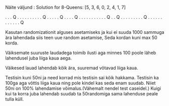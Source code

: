 Näite väljund : Solution for 8-Queens: [5, 3, 6, 0, 2, 4, 1, 7]

 .  .  .  Q  .  .  .  .
 .  .  .  .  .  .  Q  . 
 .  .  .  .  Q  .  .  . 
 .  Q  .  .  .  .  .  . 
 .  .  .  .  .  Q  .  . 
 Q  .  .  .  .  .  .  . 
 .  .  Q  .  .  .  .  . 
 .  .  .  .  .  .  .  Q 


Kasutan randomizationit alguses asetamiseks ja kui ei suuda 1000 sammuga ära lahendada
siis teen uue random asetamise, Seda kordan kuni max 50 korda. 

Väiksemate suuruste laudadega toimib ilusti aga minnes 100 poole läheb lahendusel juba liiga kaua aega.

Väikesed lauad lahendab kõik ära, suuremad võtavad liiga kaua.

Testisin kuni 50ni ja need korrad mis testisin sai kõik hakkama.
Testisin ka 100ga aga võttis liiga kaua ning pole kindel kas seda enam suudab.
Niiet 50ni on 100% lahendamise võimalus.(Vähemalt nendel test caseidel.)
Kuigi kui ta korra juba lahendab suudab ta 50randomiga sama lahenduse peale tulla küll.
